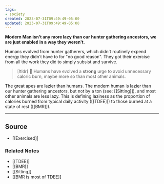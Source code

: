 ```yaml
---
tags:
- society
created: 2023-07-31T09:49:49-05:00
updated: 2023-07-31T09:49:49-05:00
---
```

**Modern Man isn't any more lazy than our hunter gathering ancestors, we are just enabled in a way they weren't.**

Humans evolved from hunter gatherers, which didn't routinely expend energy they didn't have to for "no good reason". They got their exercise from all the work they did to simply subsist and survive. 

> [!tldr] 🔑 Humans have evolved a **strong** urge to avoid unnecessary caloric burn, maybe more so than most other animals.

The great apes are lazier than humans. The modern human is lazier than our hunter gathering ancestors, but not by a ton (see: [[Sitting]]), and most other animals are less lazy. This is defining laziness as the proportion of calories burned from typical daily activity ([[TDEE]]) to those burned at a state of rest ([[BMR]]).

---

## Source
- [[Exercised]]

### Related Notes
- [[TDEE]] 
- [[BMR]] 
- [[Sitting]]
- [[BMR is most of TDEE]]
